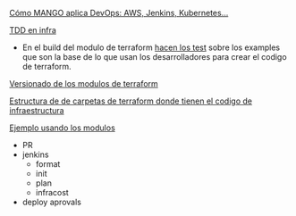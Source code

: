 [Cómo MANGO aplica DevOps: AWS, Jenkins, Kubernetes…](https://youtu.be/61C6wD_y1HA?t=762)

[TDD en infra](https://youtu.be/61C6wD_y1HA?t=984)

- En el build del modulo de terraform [hacen los test](https://youtu.be/61C6wD_y1HA?t=1124) sobre los examples que son la base de lo que usan los desarrolladores para crear el codigo de terraform.

[Versionado de los modulos de terraform](https://youtu.be/61C6wD_y1HA?t=1370)

[Estructura de de carpetas de terraform donde tienen el codigo de infraestructura](https://youtu.be/61C6wD_y1HA?t=1430)

[Ejemplo usando los modulos](https://youtu.be/61C6wD_y1HA?t=1721)

- PR
- jenkins
  - format
  - init
  - plan
  - infracost
- deploy aprovals
